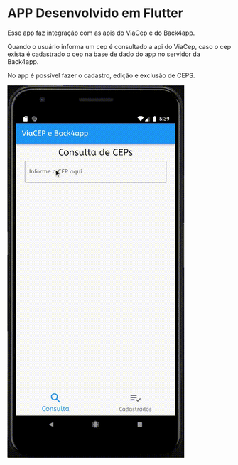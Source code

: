 # APP Desenvolvido em Flutter

Esse app faz integração com as apis do ViaCep e do Back4app.

Quando o usuário informa um cep é consultado a api do ViaCep, caso o cep exista é cadastrado o cep na base de dado do app no servidor da Back4app.

No app é possível fazer o cadastro, edição e exclusão de CEPS.

![](readme_doc/REC-20231006173951.gif)

